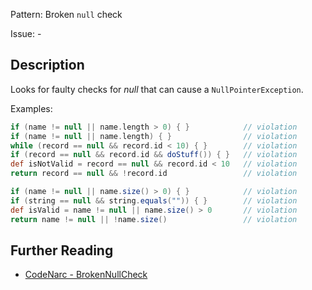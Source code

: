 Pattern: Broken `null` check

Issue: -

## Description

Looks for faulty checks for *null* that can cause a `NullPointerException`.

Examples:

``` groovy
if (name != null || name.length > 0) { }            // violation
if (name != null || name.length) { }                // violation
while (record == null && record.id < 10) { }        // violation
if (record == null && record.id && doStuff()) { }   // violation
def isNotValid = record == null && record.id < 10   // violation
return record == null && !record.id                 // violation

if (name != null || name.size() > 0) { }            // violation
if (string == null && string.equals("")) { }        // violation
def isValid = name != null || name.size() > 0       // violation
return name != null || !name.size()                 // violation
```

## Further Reading

* [CodeNarc - BrokenNullCheck](http://codenarc.sourceforge.net/codenarc-rules-basic.html#BrokenNullCheck)
